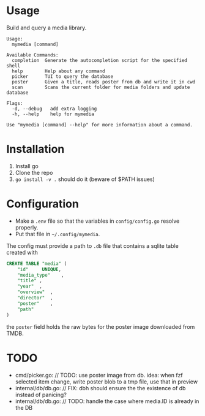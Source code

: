# Usage
Build and query a media library.

```
Usage:
  mymedia [command]

Available Commands:
  completion  Generate the autocompletion script for the specified shell
  help        Help about any command
  picker      TUI to query the database
  poster      Given a title, reads poster from db and write it in cwd
  scan        Scans the current folder for media folders and update database

Flags:
  -d, --debug   add extra logging
  -h, --help    help for mymedia

Use "mymedia [command] --help" for more information about a command.
```

# Installation
1. Install go
2. Clone the repo
3. `go install -v .` should do it (beware of $PATH issues)

# Configuration
- Make a `.env` file so that the variables in `config/config.go` resolve properly.
- Put that file in `~/.config/mymedia`.

The config must provide a path to `.db` file that contains a sqlite table created with
```sql
CREATE TABLE "media" (
	"id"	 UNIQUE,
	"media_type"	,
	"title"	,
	"year"	,
	"overview"	,
	"director"	,
	"poster"	,
	"path"	
)
```
the `poster` field holds the raw bytes for the poster image downloaded from TMDB.


# TODO
- cmd/picker.go:	// TODO: use poster image from db. idea: when fzf selected item change, write poster blob to a tmp file, use that in preview
- internal/db/db.go:	// FIX: dbh should ensure the the existence of db instead of panicing?
- internal/db/db.go:	// TODO: handle the case where media.ID is already in the DB
